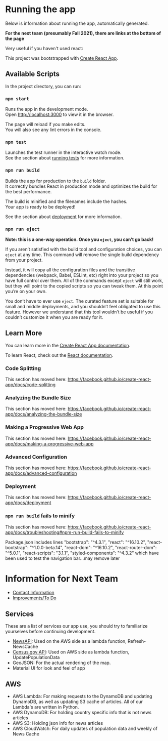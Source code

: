 # Running the app

Below is information about running the app, automatically generated.

**For the next team (presumably Fall 2021), there are links at the bottom of the page**

Very useful if you haven't used react:

This project was bootstrapped with [Create React App](https://github.com/facebook/create-react-app).

## Available Scripts

In the project directory, you can run:

### `npm start`

Runs the app in the development mode.<br />
Open [http://localhost:3000](http://localhost:3000) to view it in the browser.

The page will reload if you make edits.<br />
You will also see any lint errors in the console.

### `npm test`

Launches the test runner in the interactive watch mode.<br />
See the section about [running tests](https://facebook.github.io/create-react-app/docs/running-tests) for more information.

### `npm run build`

Builds the app for production to the `build` folder.<br />
It correctly bundles React in production mode and optimizes the build for the best performance.

The build is minified and the filenames include the hashes.<br />
Your app is ready to be deployed!

See the section about [deployment](https://facebook.github.io/create-react-app/docs/deployment) for more information.

### `npm run eject`

**Note: this is a one-way operation. Once you `eject`, you can’t go back!**

If you aren’t satisfied with the build tool and configuration choices, you can `eject` at any time. This command will remove the single build dependency from your project.

Instead, it will copy all the configuration files and the transitive dependencies (webpack, Babel, ESLint, etc) right into your project so you have full control over them. All of the commands except `eject` will still work, but they will point to the copied scripts so you can tweak them. At this point you’re on your own.

You don’t have to ever use `eject`. The curated feature set is suitable for small and middle deployments, and you shouldn’t feel obligated to use this feature. However we understand that this tool wouldn’t be useful if you couldn’t customize it when you are ready for it.

## Learn More

You can learn more in the [Create React App documentation](https://facebook.github.io/create-react-app/docs/getting-started).

To learn React, check out the [React documentation](https://reactjs.org/).

### Code Splitting

This section has moved here: https://facebook.github.io/create-react-app/docs/code-splitting

### Analyzing the Bundle Size

This section has moved here: https://facebook.github.io/create-react-app/docs/analyzing-the-bundle-size

### Making a Progressive Web App

This section has moved here: https://facebook.github.io/create-react-app/docs/making-a-progressive-web-app

### Advanced Configuration

This section has moved here: https://facebook.github.io/create-react-app/docs/advanced-configuration

### Deployment

This section has moved here: https://facebook.github.io/create-react-app/docs/deployment

### `npm run build` fails to minify

This section has moved here: https://facebook.github.io/create-react-app/docs/troubleshooting#npm-run-build-fails-to-minify

Package.json includes lines "bootstrap": "^4.3.1",
                            "react": "^16.10.2",
                            "react-bootstrap": "^1.0.0-beta.14",
                            "react-dom": "^16.10.2",
                            "react-router-dom": "^5.0.1",
                            "react-scripts": "3.1.1",
                            "styled-components": "^4.3.2"
                            which have been used to test the navigation bar...may remove later

# Information for Next Team

* [Contact Information](https://github.com/AaronHaNasi/team-civil-discourse/blob/master/previous-team-contact-info.md)
* [Improvements/To Do](https://github.com/AaronHaNasi/team-civil-discourse/blob/master/to-do)

## Services 

These are a list of services our app use, you should try to familiarize yourselves before continuing development. 

* [NewsAPI](https://newsapi.org/): Used on the AWS side as a lambda function, Refresh-NewsCache
* [Census.gov API](https://www.census.gov/data/developers/data-sets.html): Used on AWS side as lambda function, UpdatePopulationData
* GeoJSON: For the actual rendering of the map. 
* Material UI for look and feel of app

## AWS
* AWS Lambda: For making requests to the DynamoDB and updating DynamoDB, as well as updating S3 cache of articles. All of our Lambda's are written in Python. 
* AWS DynamoDB: For holding country specific info that is not news articles
* AWS S3: Holding json info for news articles
* AWS CloudWatch: For daily updates of population data and weekly of News Cache 
